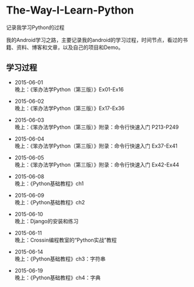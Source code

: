 # The-Way-I-Learn-Python
记录我学习Python的过程

我的Android学习之路，主要记录我的android的学习过程，时间节点，看过的书籍、资料、博客和文章，以及自己的项目和Demo。

## 学习过程
- 2015-06-01 <br />
晚上：《笨办法学Python（第三版）》Ex01-Ex16	<br />

- 2015-06-02 <br />
晚上：《笨办法学Python（第三版）》Ex17-Ex36 <br />

- 2015-06-03 <br />
晚上：《笨办法学Python（第三版）》附录：命令行快速入门 P213-P249 <br />

- 2015-06-04 <br />
晚上：《笨办法学Python（第三版）》附录：命令行快速入门 Ex37-Ex41<br />

- 2015-06-05 <br />
晚上：《笨办法学Python（第三版）》附录：命令行快速入门 Ex42-Ex44<br />

- 2015-06-08 <br />
晚上：《Python基础教程》ch1 <br />

- 2015-06-09 <br />
晚上：《Python基础教程》ch2 <br />

- 2015-06-10 <br />
晚上：Django的安装和练习	<br />

- 2015-06-11 <br />
晚上：Crossin编程教室的“Python实战”教程	<br />

- 2015-06-14 <br />
晚上：《Python基础教程》ch3：字符串	<br />

- 2015-06-19 <br />
晚上：《Python基础教程》ch4：字典	<br />
